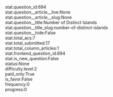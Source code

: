 stat.question_id:694  
stat.question__article__live:None  
stat.question__article__slug:None  
stat.question__title:Number of Distinct Islands  
stat.question__title_slug:number-of-distinct-islands  
stat.question__hide:False  
stat.total_acs:7  
stat.total_submitted:17  
stat.total_column_articles:1  
stat.frontend_question_id:694  
stat.is_new_question:False  
status:None  
difficulty.level:2  
paid_only:True  
is_favor:False  
frequency:0  
progress:0  
